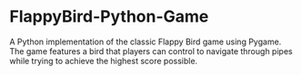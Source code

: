 # FlappyBird-Python-Game
A Python implementation of the classic Flappy Bird game using Pygame. The game features a bird that players can control to navigate through pipes while trying to achieve the highest score possible.
